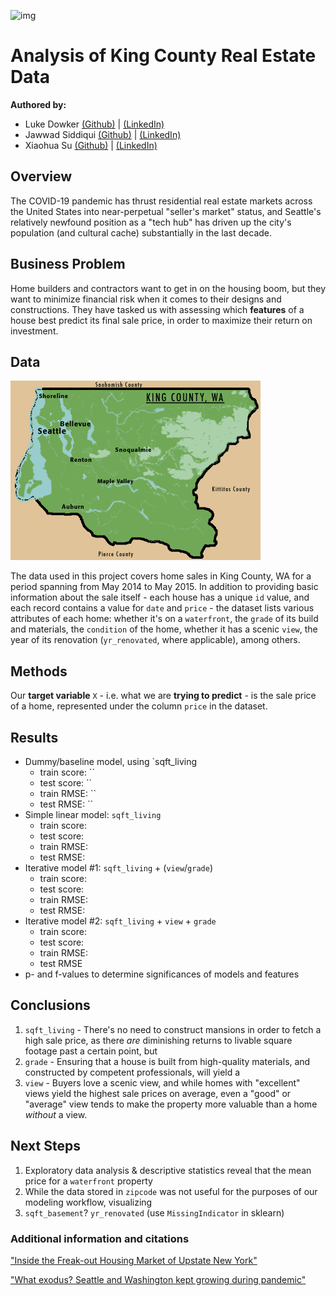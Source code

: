 ![img](./images/kc_header.png)

# Analysis of King County Real Estate Data

**Authored by:**
- Luke Dowker [(Github)](https://github.com/toastdeini) | [(LinkedIn)](https://www.linkedin.com/in/luke-dowker/)
- Jawwad Siddiqui [(Github)](https://github.com/jsiddiqui85) | [(LinkedIn)](https://www.linkedin.com/in/jsiddiqui85/)
- Xiaohua Su [(Github)](https://github.com/xiaohua-su) | [(LinkedIn)]()

## Overview

The COVID-19 pandemic has thrust residential real estate markets across the United States into near-perpetual "seller's market" status, and Seattle's relatively newfound position as a "tech hub" has driven up the city's population (and cultural cache) substantially in the last decade.

## Business Problem

Home builders and contractors want to get in on the housing boom, but they want to minimize financial risk when it comes to their designs and constructions. They have tasked us with assessing which **features** of a house best predict its final sale price, in order to maximize their return on investment.

## Data

![img](./images/kc_map.png)

The data used in this project covers home sales in King County, WA for a period spanning from May 2014 to May 2015. In addition to providing basic information about the sale itself - each house has a unique `id` value, and each record contains a value for `date` and `price` - the dataset lists various attributes of each home: whether it's on a `waterfront`, the `grade` of its build and materials, the `condition` of the home, whether it has a scenic `view`, the year of its renovation (`yr_renovated`, where applicable), among others.

## Methods

Our **target variable** `X` - i.e. what we are **trying to predict** - is the sale price of a home, represented under the column `price` in the dataset.

## Results

- Dummy/baseline model, using `sqft_living
    - train score: ``
    - test score: ``
    - train RMSE: ``
    - test RMSE: ``
- Simple linear model: `sqft_living`
    - train score:
    - test score:
    - train RMSE:
    - test RMSE:
- Iterative model #1: `sqft_living` + (`view`/`grade`)
    - train score:
    - test score:
    - train RMSE:
    - test RMSE:
- Iterative model #2: `sqft_living` + `view` + `grade`
    - train score:
    - test score:
    - train RMSE:
    - test RMSE
- p- and f-values to determine significances of models and features

## Conclusions

1. `sqft_living` - There's no need to construct mansions in order to fetch a high sale price, as there *are* diminishing returns to livable square footage past a certain point, but 
2. `grade` - Ensuring that a house is built from high-quality materials, and constructed by competent professionals, will yield a
3. `view` - Buyers love a scenic view, and while homes with "excellent" views yield the highest sale prices on average, even a "good" or "average" view tends to make the property more valuable than a home *without* a view.

## Next Steps

1. Exploratory data analysis & descriptive statistics reveal that the mean price for a `waterfront` property 
2. While the data stored in `zipcode` was not useful for the purposes of our modeling workflow, visualizing 
3. `sqft_basement`? `yr_renovated` (use `MissingIndicator` in sklearn)

### Additional information and citations

["Inside the Freak-out Housing Market of Upstate New York"](https://www.curbed.com/article/inside-the-covid-19-housing-market-of-upstate-new-york.html)

["What exodus? Seattle and Washington kept growing during pandemic"](https://www.seattletimes.com/seattle-news/data/covid-slowed-but-didnt-stop-population-growth-in-seattle-washington-hits-7-7m-residents/)